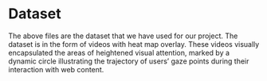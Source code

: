 # Dataset

The above files are the dataset that we have used for our project. The dataset is in the form of videos with heat map overlay. These videos visually encapsulated the areas of heightened visual attention, marked by a dynamic circle illustrating the trajectory of users’ gaze points during their interaction with web content.